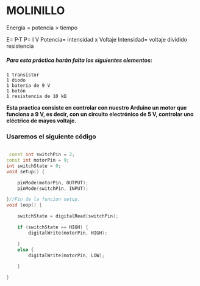 # MOLINILLO

Energia = potencia > tiempo

E= P·T
P= I V
Potencia= intensidad x Voltaje 
Intensidad= voltaje dividido resistencia


##### Para esta práctica harán falta los siguientes elementos:

    1 transistor 
    1 diodo
    1 batería de 9 V
    1 botón
    1 resistencia de 10 kΩ
    
   
   **Esta practica consiste en controlar con nuestro Arduino un motor que funciona a 9 V, es decir, con un circuito electrónico de 5 V, controlar uno eléctrico de mayos voltaje.**
    
    
### Usaremos el siguiente código

```C++

 const int switchPin = 2;
const int motorPin = 9;
int switchState = 0;
void setup() {

    pinMode(motorPin, OUTPUT);
    pinMode(switchPin, INPUT);

}//Fin de la funcion setup.
void loop() {

    switchState = digitalRead(switchPin);

    if (switchState == HIGH) {
        digitalWrite(motorPin, HIGH);

    }
    else {
        digitalWrite(motorPin, LOW);

    }

}

```

